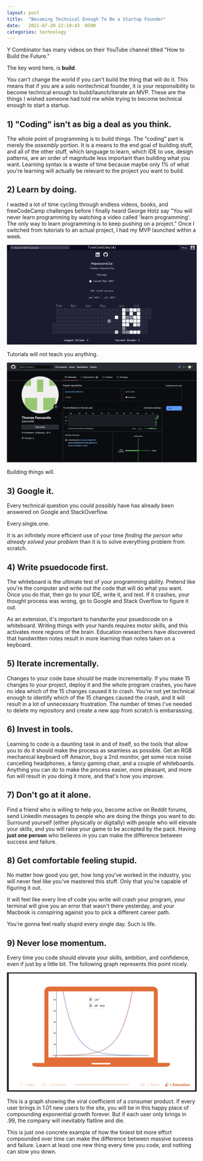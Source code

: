 ```yaml
---
layout: post
title:  "Becoming Technical Enough To Be a Startup Founder"
date:   2021-07-20 22:19:43 -0500
categories: technology
---
```

Y Combinator has many videos on their YouTube channel titled "How to Build the Future." 

The key word here, is **build**. 

You can't change the world if you can't build the thing that will do it. This means that if you are a solo nontechnical founder, it is your responsibility to become technical enough to build/launch/iterate an MVP. These are the things I wished someone had told me while trying to become technical enough to start a startup.

## 1) "Coding" isn't as big a deal as you think.

The whole point of programming is to build things. The "coding" part is merely the *assembly* portion. It is a means to the end goal of building stuff, and all of the other stuff, which language to learn, which IDE to use, design patterns, are an order of magnitude less important than building what you want. Learning syntax is a waste of time because maybe only 1% of what you're learning will actually be relevant to the project you want to build.

## 2) Learn by doing.

I wasted a lot of time cycling through endless videos, books, and freeCodeCamp challenges before I finally heard George Hotz say "You will never learn programming by watching a video called 'learn programming'. The only way to learn programming is to keep pushing on a project." Once I switched from tutorials to an actual project, I had my MVP launched within a week. 

![freeCodeCamp](/assets/fcc.png)

Tutorials will not teach you anything.

![GitHub](/assets/github.png)

Building things will.

## 3) Google it.

Every technical question you could possibly have has already been answered on Google and StackOverflow. 

Every.single.one. 

It is an infinitely more efficient use of your time *finding the person who already solved your problem* than it is to solve everything problem from scratch.

## 4) Write psuedocode first.

The whiteboard is the ultimate test of your programming ability. Pretend like you're the computer and write out the code that will do what you want. Once you do that, then go to your IDE, write it, and test. If it crashes, your thought process was wrong, go to Google and Stack Overflow to figure it out. 

As an extension, it's important to handwrite your psuedocode on a whiteboard. Writing things with your hands requires motor skills, and this activates more regions of the brain. Education researchers have discovered that handwritten notes result in more learning than notes taken on a keyboard.

## 5) Iterate incrementally.

Changes to your code base should be made incrementally. If you make 15 changes to your project, deploy it and the whole program crashes, you have no idea which of the 15 changes caused it to crash. You're not yet technical enough to identify which of the 15 changes caused the crash, and it will result in a lot of unnecessary frustration. The number of times I've needed to delete my repository and create a new app from scratch is embarassing. 

## 6) Invest in tools.

Learning to code is a daunting task in and of itself, so the tools that allow you to do it should make the process as seamless as possible. Get an RGB mechanical keyboard off Amazon, buy a 2nd monitor, get some nice noise cancelling headphones, a fancy gaming chair, and a couple of whiteboards. Anything you can do to make the process easier, more pleasant, and more fun will result in you doing it more, and that's how you improve.

## 7) Don't go at it alone.

Find a friend who is willing to help you, become active on Reddit forums, send LinkedIn messages to people who are doing the things you want to do. Surround yourself (either physically or digitally) with people who will elevate your skills, and you will raise your game to be accepted by the pack. Having **just one person** who believes in you can make the difference between success and failure.

## 8) Get comfortable feeling stupid.

No matter how good you get, how long you've worked in the industry, you will never feel like you've mastered this stuff. Only that you're capable of figuring it out.

It will feel like every line of code you write will crash your program, your terminal will give you an error that wasn't there yesterday, and your Macbook is conspiring against you to pick a different career path. 

You're gonna feel really stupid every single day. Such is life. 

## 9) Never lose momentum.

Every time you code should elevate your skills, ambition, and confidence, even if just by a little bit. The following graph represents this point nicely. 

![The difference between success and failure](/assets/compounding.png)

This is a graph showing the viral coefficient of a consumer product. If every user brings in 1.01 new users to the site, you will be in this happy place of compounding exponential growth forever. But if each user only brings in .99, the company will inevitably flatline and die. 

This is just one concrete example of how the tiniest bit more effort compounded over time can make the difference between massive suceess and failure. Learn at least one new thing every time you code, and nothing can slow you down.
